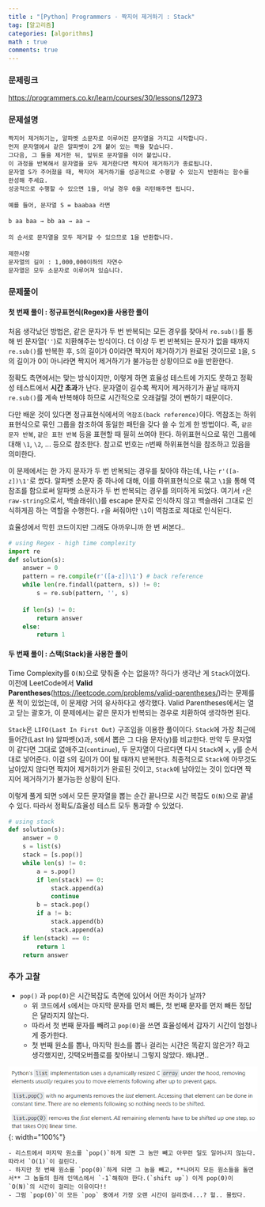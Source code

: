 ```yaml
---
title : "[Python] Programmers - 짝지어 제거하기 : Stack"
tag: [알고리즘]
categories: [algorithms]
math : true
comments: true
---
```


### 문제링크

https://programmers.co.kr/learn/courses/30/lessons/12973

### 문제설명

```
짝지어 제거하기는, 알파벳 소문자로 이루어진 문자열을 가지고 시작합니다. 
먼저 문자열에서 같은 알파벳이 2개 붙어 있는 짝을 찾습니다. 
그다음, 그 둘을 제거한 뒤, 앞뒤로 문자열을 이어 붙입니다. 
이 과정을 반복해서 문자열을 모두 제거한다면 짝지어 제거하기가 종료됩니다. 
문자열 S가 주어졌을 때, 짝지어 제거하기를 성공적으로 수행할 수 있는지 반환하는 함수를 완성해 주세요. 
성공적으로 수행할 수 있으면 1을, 아닐 경우 0을 리턴해주면 됩니다.

예를 들어, 문자열 S = baabaa 라면

b aa baa → bb aa → aa →

의 순서로 문자열을 모두 제거할 수 있으므로 1을 반환합니다.

제한사항
문자열의 길이 : 1,000,000이하의 자연수
문자열은 모두 소문자로 이루어져 있습니다.
```

### 문제풀이

#### 첫 번째 풀이 : 정규표현식(Regex)을 사용한 풀이

처음 생각났던 방법은, 같은 문자가 두 번 반복되는 모든 경우를 찾아서 `re.sub()`를 통해 빈 문자열(`''`)로 치환해주는 방식이다. 더 이상 두 번 반복되는 문자가 없을 때까지 `re.sub()`를 반복한 후, `S`의 길이가 0이라면 짝지어 제거하기가 완료된 것이므로 `1`을, `S`의 길이가 0이 아니라면 짝지어 제거하기가 불가능한 상황이므로 `0`을 반환한다.

정확도 측면에서는 맞는 방식이지만, 이렇게 하면 효율성 테스트에 가지도 못하고 정확성 테스트에서 **시간 초과**가 난다. 문자열이 길수록 짝지어 제거하기가 끝날 때까지 `re.sub()`를 계속 반복해야 하므로 시간적으로 오래걸릴 것이 뻔하기 때문이다.

다만 배운 것이 있다면 정규표현식에서의 `역참조(back reference)`이다. 역참조는 하위표현식으로 묶인 그룹을 참조하여 동일한 패턴을 갖다 쓸 수 있게 한 방법이다. 즉, `같은 문자 반복`, `같은 표현 반복` 등을 표현할 때 필히 쓰여야 한다. 하위표현식으로 묶인 그룹에 대해 `\1`, `\2`, ... 등으로 참조한다. 참고로 번호는 `n`번째 하위표현식을 참조하고 있음을 의미한다. 

이 문제에서는 한 가지 문자가 두 번 반복되는 경우를 찾아야 하는데, 나는 `r'([a-z])\1'`로 썼다. 알파벳 소문자 중 하나에 대해, 이를 하위표현식으로 묶고 `\1`을 통해 역참조를 함으로써 알파벳 소문자가 두 번 반복되는 경우를 의미하게 되었다. 여기서 `r`은 `raw-string`으로서, 백슬래쉬(`\`)를 escape 문자로 인식하지 않고 백슬래쉬 그대로 인식하게끔 하는 역할을 수행한다. `r`을 써줘야만 `\1`이 역참조로 제대로 인식된다.

효율성에서 막힌 코드이지만 그래도 아까우니까 한 번 써본다..

```python
# using Regex - high time complexity
import re
def solution(s):
    answer = 0
    pattern = re.compile(r'([a-z])\1') # back reference
    while len(re.findall(pattern, s)) != 0:
        s = re.sub(pattern, '', s)
    
    if len(s) != 0:
        return answer
    else:
        return 1
```



#### 두 번째 풀이 : 스택(Stack)을 사용한 풀이

Time Complexity를 `O(N)`으로 맞춰줄 수는 없을까? 하다가 생각난 게 `Stack`이었다. 이전에  LeetCode에서 **Valid Parentheses**(https://leetcode.com/problems/valid-parentheses/)라는 문제를 푼 적이 있었는데, 이 문제랑 거의 유사하다고 생각했다. Valid Parentheses에서는 열고 닫는 괄호가, 이 문제에서는 같은 문자가 반복되는 경우로 치환하여 생각하면 된다.

`Stack`은 `LIFO(Last In First Out)` 구조임을 이용한 풀이이다. `Stack`에 가장 최근에 들어간(Last In) 알파벳(x)과, `S`에서 뽑은 그 다음 문자(y)를 비교한다. 만약 두 문자열이 같다면 그대로 없애주고(`continue`), 두 문자열이 다르다면 다시 `Stack`에 `x`, `y`를 순서대로 넣어준다. 이걸 `S`의 길이가 0이 될 때까지 반복한다. 최종적으로 `Stack`에 아무것도 남아있지 않다면 짝지어 제거하기가 완료된 것이고, `Stack`에 남아있는 것이 있다면 짝지어 제거하기가 불가능한 상황이 된다.

이렇게 풀게 되면 `S`에서 모든 문자열을 뽑는 순간 끝나므로 시간 복잡도 `O(N)`으로 끝낼 수 있다. 따라서 정확도/효율성 테스트 모두 통과할 수 있었다.

```python
# using stack
def solution(s):
    answer = 0
    s = list(s)
    stack = [s.pop()]
    while len(s) != 0:
        a = s.pop()
        if len(stack) == 0:
            stack.append(a)
            continue
        b = stack.pop()
        if a != b:
            stack.append(b)
            stack.append(a)
    if len(stack) == 0:
        return 1
    return answer
```



### 추가 고찰

- `pop()` 과 `pop(0)`은 시간복잡도 측면에 있어서 어떤 차이가 날까? 
  - 위 코드에서 `s`에서는 마지막 문자를 먼저 뺴든, 첫 번째 문자를 먼저 빼든 정답은 달라지지 않는다.
  - 따라서 첫 번째 문자를 빼려고 `pop(0)`을 쓰면 효율성에서 갑자기 시간이 엄청나게 증가한다. 
  - 첫 번째 원소를 뽑나, 마지막 원소를 뽑나 걸리는 시간은 똑같지 않은가? 하고 생각했지만, 갓택오버플로를 찾아보니 그렇지 않았다. 왜냐면..

![image-20210715022950436](/assets/img/post-images/image-20210715022950436.png){: width="100%"}

	- 리스트에서 마지막 원소를 `pop()`하게 되면 그 놈만 빼고 아무런 일도 일어나지 않는다. 따라서 `O(1)`이 걸린다.
	- 하지만 첫 번째 원소를 `pop(0)`하게 되면 그 놈을 빼고, **나머지 모든 원소들을 돌면서** 그 놈들의 원래 인덱스에서 `-1`해줘야 한다.(`shift up`) 이게 pop(0)이 `O(N)`의 시간이 걸리는 이유이다!!
	- 그럼 `pop(0)`이 모든 `pop` 중에서 가장 오랜 시간이 걸리겠네...? 헐.. 몰랐다.